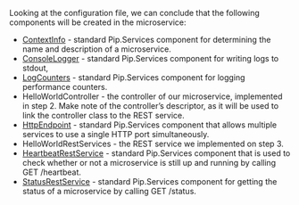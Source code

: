 
Looking at the configuration file, we can conclude that the following components will be created in the microservice:

- [ContextInfo](../../toolkit_api/dart/components/info/context_info) - standard Pip.Services component for determining the name and description of a microservice.
- [ConsoleLogger](../../toolkit_api/dart/components/log/console_logger) - standard Pip.Services component for writing logs to stdout,
- [LogCounters](../../toolkit_api/dart/components/count/log_counters) - standard Pip.Services component for logging performance counters.
- HelloWorldController - the controller of our microservice, implemented in step 2. Make note of the controller’s descriptor, as it will be used to link the controller class to the REST service.
- [HttpEndpoint](../../toolkit_api/dart/rpc/services/http_endpoint) - standard Pip.Services component that allows multiple services to use a single HTTP port simultaneously.
- HelloWorldRestServices - the REST service we implemented on step 3.
- [HeartbeatRestService](../../toolkit_api/dart/rpc/services/heartbeat_rest_service) - standard Pip.Services component that is used to check whether or not a microservice is still up and running by calling GET /heartbeat.
- [StatusRestService](../../toolkit_api/dart/rpc/services/status_rest_service/) - standard Pip.Services component for getting the status of a microservice by calling GET /status.